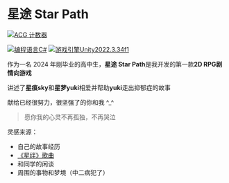 # 星途 Star Path

[![ACG 计数器](https://starry-trace-sky-moe-counter.vercel.app/get/@Star-Path?theme=rule34)](https://github.com/StarrySky-skyler/Star-Path)

[![编程语言C#](https://img.shields.io/badge/编程语言-CSharp-green.svg?style=for-the-badge)](#)
[![游戏引擎Unity2022.3.34f1](https://img.shields.io/badge/游戏引擎-Unity2022.3.34f1-blue.svg?style=for-the-badge)](#)

作为一名 2024 年刚毕业的高中生，**星途 Star Path**是我开发的第一款**2D RPG剧情向游戏**

讲述了**星痕sky**和**星梦yuki**相爱并帮助**yuki**走出抑郁症的故事

献给已经很努力，很坚强了的你和我 ^_^

> 愿你我的心灵不再孤独，不再哭泣

灵感来源：

- 自己的故事经历
- [《星绊》歌曲](https://music.163.com/song?id=1443191554&userid=3500957743)
- 和同学的闲谈
- 周围的事物和梦境（中二病犯了）

